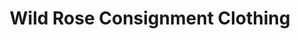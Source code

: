 ---
title: "Wild Rose Consignment Clothing"
url: /guelph/wild-rose-consignment-clothing/
shop: clothes
---